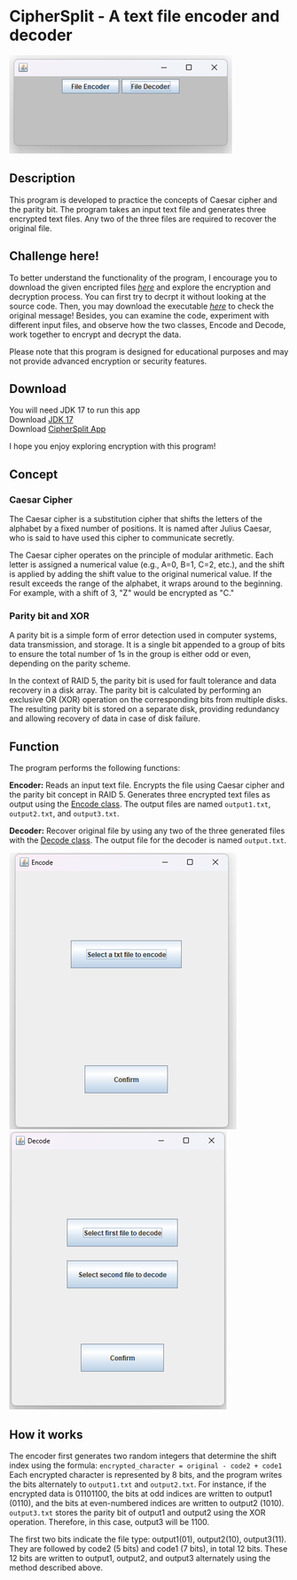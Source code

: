 # CipherSplit - A text file encoder and decoder

![](/img/main.png)

## Description
This program is developed to practice the concepts of Caesar cipher and the parity bit. The program takes an input text file and generates three encrypted text files. Any two of the three files are required to recover the original file.

## Challenge here!
To better understand the functionality of the program, I encourage you to download the given encripted files [*here*](/example/Encrpted/) and explore the encryption and decryption process. You can first try to decrpt it without looking at the source code. 
Then, you may download the executable [*here*](#download) to check the original message!
Besides, you can examine the code, experiment with different input files, and observe how the two classes, Encode and Decode, work together to encrypt and decrypt the data.

Please note that this program is designed for educational purposes and may not provide advanced encryption or security features.

## Download
You will need JDK 17 to run this app <br>
Download [JDK 17](https://www.oracle.com/hk/java/technologies/downloads/#java17)<br>
Download [CipherSplit App](/File%20encoder%20and%20decoder%20update.jar)

I hope you enjoy exploring encryption with this program!

## Concept
### Caesar Cipher
The Caesar cipher is a substitution cipher that shifts the letters of the alphabet by a fixed number of positions. It is named after Julius Caesar, who is said to have used this cipher to communicate secretly. 

The Caesar cipher operates on the principle of modular arithmetic. Each letter is assigned a numerical value (e.g., A=0, B=1, C=2, etc.), and the shift is applied by adding the shift value to the original numerical value. If the result exceeds the range of the alphabet, it wraps around to the beginning. For example, with a shift of 3, "Z" would be encrypted as "C."

### Parity bit and XOR
A parity bit is a simple form of error detection used in computer systems, data transmission, and storage. It is a single bit appended to a group of bits to ensure the total number of 1s in the group is either odd or even, depending on the parity scheme.

In the context of RAID 5, the parity bit is used for fault tolerance and data recovery in a disk array. The parity bit is calculated by performing an exclusive OR (XOR) operation on the corresponding bits from multiple disks. The resulting parity bit is stored on a separate disk, providing redundancy and allowing recovery of data in case of disk failure.

## Function
The program performs the following functions:

**Encoder:**
Reads an input text file.
Encrypts the file using Caesar cipher and the parity bit concept in RAID 5.
Generates three encrypted text files as output using the [Encode class](/src/Encode.java). The output files are named ```output1.txt```, ```output2.txt```, and ```output3.txt```.


**Decoder:**
Recover original file by using any two of the three generated files with the [Decode class](/src/Decode.java). The output file for the decoder is named ```output.txt```.

![encoder](/img/encode.png)            ![decoder](/img/decode.png)

## How it works

The encoder first generates two random integers that determine the shift index using the formula: ```encrypted_character = original - code2 + code1``` 
Each encrypted character is represented by 8 bits, and the program writes the bits alternately to ```output1.txt``` and ```output2.txt```. For instance, if the encrypted data is 01101100, the bits at odd indices are written to output1 (0110), and the bits at even-numbered indices are written to output2 (1010). ```output3.txt``` stores the parity bit of output1 and output2 using the XOR operation. Therefore, in this case, output3 will be 1100.

The first two bits indicate the file type: output1(01), output2(10), output3(11). They are followed by code2 (5 bits) and code1 (7 bits), in total 12 bits. These 12 bits are written to output1, output2, and output3 alternately using the method described above.








